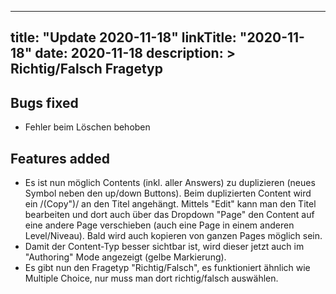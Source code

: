 
---
title: "Update 2020-11-18"
linkTitle: "2020-11-18"
date: 2020-11-18
description: >
  Richtig/Falsch Fragetyp
---

## Bugs fixed

- Fehler beim Löschen behoben

## Features added

- Es ist nun möglich Contents (inkl. aller Answers) zu duplizieren (neues Symbol neben den up/down Buttons). Beim duplizierten Content wird ein /(Copy")/ an den Titel angehängt. Mittels "Edit" kann man den Titel bearbeiten und dort auch über das Dropdown "Page" den Content auf eine andere Page verschieben (auch eine Page in einem anderen Level/Niveau). Bald wird auch kopieren von ganzen Pages möglich sein.
- Damit der Content-Typ besser sichtbar ist, wird dieser jetzt auch im "Authoring" Mode angezeigt (gelbe Markierung).
- Es gibt nun den Fragetyp "Richtig/Falsch", es funktioniert ähnlich wie Multiple Choice, nur muss man dort richtig/falsch auswählen.

